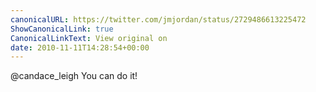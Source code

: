 ```yaml
---
canonicalURL: https://twitter.com/jmjordan/status/2729486613225472
ShowCanonicalLink: true
CanonicalLinkText: View original on
date: 2010-11-11T14:28:54+00:00
---
```

@candace_leigh You can do it!